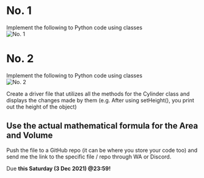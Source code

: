 # No. 1
Implement the following to Python code using classes <br>
![No. 1](No1.png=150x150)

# No. 2
Implement the following to Python code using classes <br>
![No. 2](No2.png=150x150)

Create a driver file that utilizes all the methods for the Cylinder class and displays the changes made by them (e.g. After using setHeight(), you print out the height of the object)

Use the actual mathematical formula for the Area and Volume
---

Push the file to a GitHub repo (it can be where you store your code too) and send me the link to the specific file / repo through WA or Discord.

Due **this Saturday (3 Dec 2021) @23:59!**